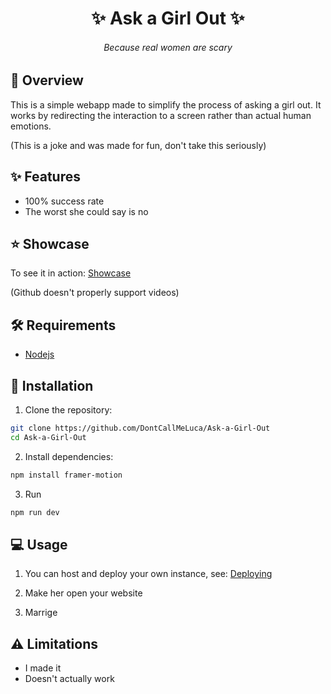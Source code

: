 <h1 align="center">✨ Ask a Girl Out ✨</h1>

<h6 align="center"><em>Because real women are scary</em></h6>

## 📝 Overview

This is a simple webapp made to simplify the process of asking a girl out. It works by redirecting the interaction to a screen rather than actual human emotions.

(This is a joke and was made for fun, don't take this seriously)

## ✨ Features

- 100% success rate
- The worst she could say is no

## ⭐ Showcase

To see it in action: [Showcase](https://youtu.be/5K_IrRx9ttc)

(Github doesn't properly support videos)

## 🛠 Requirements

- [Nodejs](https://nodejs.org/en)

## 🚀 Installation

1. Clone the repository:

```sh
git clone https://github.com/DontCallMeLuca/Ask-a-Girl-Out
cd Ask-a-Girl-Out
```

2. Install dependencies:

```sh
npm install framer-motion
```

3. Run

```sh
npm run dev
```

## 💻 Usage

1. You can host and deploy your own instance, see: [Deploying](https://nextjs.org/docs/pages/building-your-application/deploying)

2. Make her open your website

3. Marrige

## ⚠ Limitations

- I made it
- Doesn't actually work

